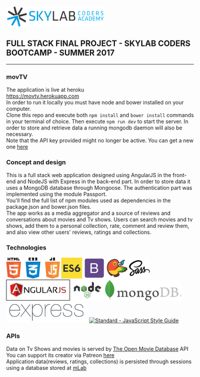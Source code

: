 [![Skylab](https://github.com/Iggy-Codes/logo-images/blob/master/logos/skylab-56.png)](http://www.skylabcoders.com/)
## FULL STACK FINAL PROJECT - SKYLAB CODERS BOOTCAMP - SUMMER 2017
___

### movTV
The application is live at heroku  
https://movtv.herokuapp.com   
In order to run it locally you must have node and bower installed on your computer.   
Clone this repo and execute both ```npm install``` and ```bower install``` commands in your terminal of choice. Then execute ```npm run dev``` to start the server. In order to store and retrieve data a running mongodb daemon will also be necessary.   
Note that the API key provided might no longer be active. You can get a new one [here](https://www.patreon.com/omdb)   

### Concept and design
This is a full stack web application designed using AngularJS in the front-end and NodeJS with Express in the back-end part. In order to store data it uses a MongoDB database through Mongoose. The authentication part was implemented using the module Passport.   
You'll find the full list of npm modules used as dependencies in the package.json and bower.json files.   
The app works as a media aggregator and a source of reviews and conversations about movies and Tv shows. Users can search movies and tv shows, add them to a personal collection, rate, comment and review them, and also view other users' reviews, ratings and collections.  

### Technologies
[![HTML5,CSS3 and JS](https://github.com/Iggy-Codes/logo-images/blob/master/logos/html5-css3-js.png)](http://www.w3.org/) [![ES6](https://github.com/Iggy-Codes/logo-images/blob/master/logos/es6.png)](http://www.ecma-international.org/ecma-262/6.0/) [![Bootstrap](https://github.com/Iggy-Codes/logo-images/blob/master/logos/bootstrap.png)](http://getbootstrap.com/) [![Bower](https://github.com/Iggy-Codes/logo-images/blob/master/logos/bower.png)](http://bower.io/) [![SASS](https://github.com/Iggy-Codes/logo-images/blob/master/logos/sass.png)](http://sass-lang.com) [![AngularJS](https://github.com/Iggy-Codes/logo-images/blob/master/logos/angularjs.png)](https://angularjs.org/) [![NodeJS](https://github.com/Iggy-Codes/logo-images/blob/master/logos/nodejs.png)](https://nodejs.org/) [![MongoDB](https://github.com/Iggy-Codes/logo-images/blob/master/logos/mongodb.png)](https://www.mongodb.com/) [![ExpressJS](https://github.com/Iggy-Codes/logo-images/blob/master/logos/expressjs.png)](http://www.expressjs.com/) [![Standard - JavaScript Style Guide](https://img.shields.io/badge/code_style-standard-brightgreen.svg)](http://standardjs.com/)

### APIs
Data on Tv Shows and movies is served by [The Open Movie Database](http://www.omdbapi.com) API  
You can support its creator via Patreon [here](https://www.patreon.com/omdb)  
Application data(reviews, ratings, collections) is persisted through sessions using a database stored at [mLab](https://mlab.com/)




 



